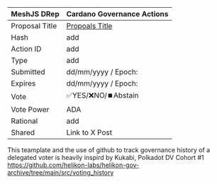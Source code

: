 |MeshJS DRep|Cardano Governance Actions|
|----------------|---------------------------|
|Proposal Title|[Propoals Title](url)|
|Hash|add|
|Action ID|add|
|Type|add|
|Submitted|dd/mm/yyyy / Epoch:|
|Expires|dd/mm/yyyy / Epoch:|
|Vote|✅YES/❌NO/⏹️Abstain|
|Vote Power|ADA|
|Rational|add|
|Shared|Link to X Post|


This teamplate and the use of github to track governance history of a delegated voter is heavily inspird by Kukabi, Polkadot DV Cohort #1
https://github.com/helikon-labs/helikon-gov-archive/tree/main/src/voting_history 
